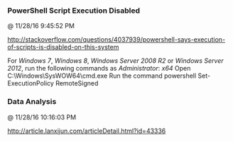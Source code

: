 ﻿

### PowerShell Script Execution Disabled
@ 11/28/16 9:45:52 PM

http://stackoverflow.com/questions/4037939/powershell-says-execution-of-scripts-is-disabled-on-this-system

For *Windows 7*, *Windows 8*, *Windows Server 2008 R2* or *Windows Server
2012*, run the following commands as *Administrator*:
*x64*
Open C:\Windows\SysWOW64\cmd.exe
Run the command powershell Set-ExecutionPolicy RemoteSigned



### Data Analysis
@ 11/28/16 10:16:03 PM

http://article.lanxijun.com/articleDetail.html?id=43336

